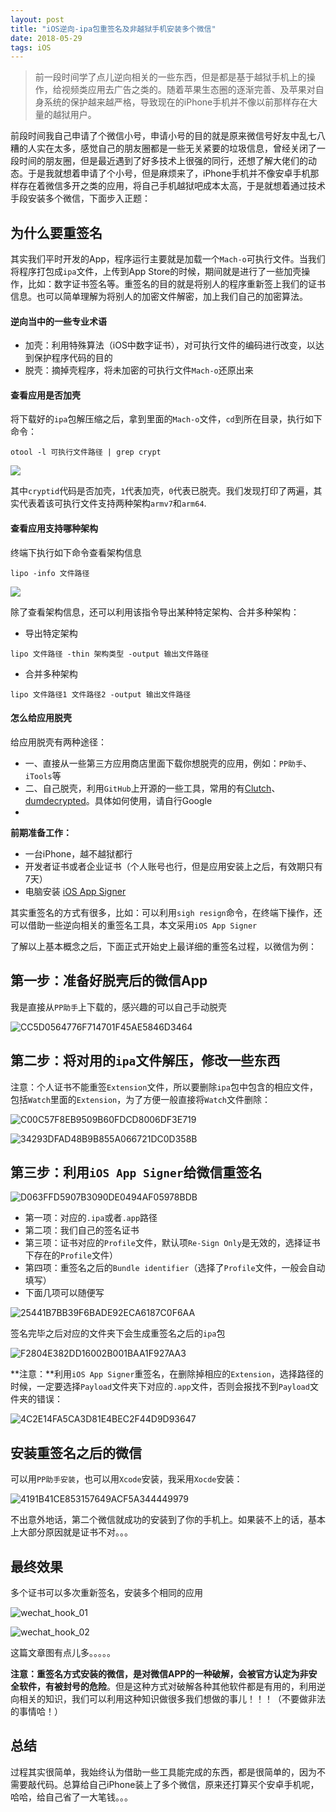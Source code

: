 ```yaml
---
layout: post
title: "iOS逆向-ipa包重签名及非越狱手机安装多个微信"
date: 2018-05-29
tags: iOS
---
```


> 前一段时间学了点儿逆向相关的一些东西，但是都是基于越狱手机上的操作，给视频类应用去广告之类的。随着苹果生态圈的逐渐完善、及苹果对自身系统的保护越来越严格，导致现在的iPhone手机并不像以前那样存在大量的越狱用户。


前段时间我自己申请了个微信小号，申请小号的目的就是原来微信号好友中乱七八糟的人实在太多，感觉自己的朋友圈都是一些无关紧要的垃圾信息，曾经关闭了一段时间的朋友圈，但是最近遇到了好多技术上很强的同行，还想了解大佬们的动态。于是我就想着申请了个小号，但是麻烦来了，iPhone手机并不像安卓手机那样存在着微信多开之类的应用，将自己手机越狱吧成本太高，于是就想着通过技术手段安装多个微信，下面步入正题：

## 为什么要重签名

其实我们平时开发的App，程序运行主要就是加载一个`Mach-o`可执行文件。当我们将程序打包成`ipa`文件，上传到App Store的时候，期间就是进行了一些加壳操作，比如：数字证书签名等。重签名的目的就是将别人的程序重新签上我们的证书信息。也可以简单理解为将别人的加密文件解密，加上我们自己的加密算法。

#### 逆向当中的一些专业术语

* 加壳：利用特殊算法（iOS中数字证书），对可执行文件的编码进行改变，以达到保护程序代码的目的
* 脱壳：摘掉壳程序，将未加密的可执行文件`Mach-o`还原出来

#### 查看应用是否加壳

将下载好的`ipa`包解压缩之后，拿到里面的`Mach-o`文件，`cd`到所在目录，执行如下命令：

```
otool -l 可执行文件路径 | grep crypt
```
![](http://otogtitz7.bkt.clouddn.com/2018-05-29-15276021774171.jpg)

其中`cryptid`代码是否加壳，`1`代表加壳，`0`代表已脱壳。我们发现打印了两遍，其实代表着该可执行文件支持两种架构`armv7`和`arm64`.

#### 查看应用支持哪种架构

终端下执行如下命令查看架构信息

```
lipo -info 文件路径
```

![](http://otogtitz7.bkt.clouddn.com/2018-05-29-15276023773959.jpg)

除了查看架构信息，还可以利用该指令导出某种特定架构、合并多种架构：

* 导出特定架构


```
lipo 文件路径 -thin 架构类型 -output 输出文件路径
```

* 合并多种架构


```
lipo 文件路径1 文件路径2 -output 输出文件路径
```

#### 怎么给应用脱壳

给应用脱壳有两种途径：

* 一、直接从一些第三方应用商店里面下载你想脱壳的应用，例如：`PP助手`、`iTools`等
* 二、自己脱壳，利用`GitHub`上开源的一些工具，常用的有[Clutch](https://github.com/KJCracks/Clutch/releases)、[dumdecrypted](https://github.com/stefanesser/dumpdecrypted/)。具体如何使用，请自行Google
* 

**前期准备工作：**

* 一台iPhone，越不越狱都行
* 开发者证书或者企业证书（个人账号也行，但是应用安装上之后，有效期只有7天）
* 电脑安装 [iOS App Signer](https://dantheman827.github.io/ios-app-signer/)

其实重签名的方式有很多，比如：可以利用`sigh resign`命令，在终端下操作，还可以借助一些逆向相关的重签名工具，本文采用`iOS App Signer`

了解以上基本概念之后，下面正式开始史上最详细的重签名过程，以微信为例：

## 第一步：准备好脱壳后的微信App

我是直接从`PP助手`上下载的，感兴趣的可以自己手动脱壳

![CC5D0564776F714701F45AE5846D3464](http://otogtitz7.bkt.clouddn.com/2018-05-29-CC5D0564776F714701F45AE5846D3464.jpg)

## 第二步：将对用的`ipa`文件解压，修改一些东西

注意：个人证书不能重签`Extension`文件，所以要删除`ipa`包中包含的相应文件，包括`Watch`里面的`Extension`，为了方便一般直接将`Watch`文件删除：

![C00C57F8EB9509B60FDCD8006DF3E719](http://otogtitz7.bkt.clouddn.com/2018-05-29-C00C57F8EB9509B60FDCD8006DF3E719.jpg)

![34293DFAD48B9B855A066721DC0D358B](http://otogtitz7.bkt.clouddn.com/2018-05-29-34293DFAD48B9B855A066721DC0D358B.jpg)

## 第三步：利用`iOS App Signer`给微信重签名

![D063FFD5907B3090DE0494AF05978BDB](http://otogtitz7.bkt.clouddn.com/2018-05-29-D063FFD5907B3090DE0494AF05978BDB.jpg)

* 第一项：对应的`.ipa`或者`.app`路径
* 第二项：我们自己的签名证书
* 第三项：证书对应的`Profile`文件，默认项`Re-Sign Only`是无效的，选择证书下存在的`Profile`文件）
* 第四项：重签名之后的`Bundle identifier`（选择了`Profile`文件，一般会自动填写）
* 下面几项可以随便写

![25441B7BB39F6BADE92ECA6187C0F6AA](http://otogtitz7.bkt.clouddn.com/2018-05-29-25441B7BB39F6BADE92ECA6187C0F6AA.jpg)

签名完毕之后对应的文件夹下会生成重签名之后的`ipa`包

![F2804E382DD16002B001BAA1F927AA3](http://otogtitz7.bkt.clouddn.com/2018-05-29-F2804E382DD16002B001BAA1F927AA3C.jpg)

**注意：**利用`iOS App Signer`重签名，在删除掉相应的`Extension`，选择路径的时候，一定要选择`Payload`文件夹下对应的`.app`文件，否则会报找不到`Payload`文件夹的错误：

![4C2E14FA5CA3D81E4BEC2F44D9D93647](http://otogtitz7.bkt.clouddn.com/2018-05-29-4C2E14FA5CA3D81E4BEC2F44D9D93647.jpg)

## 安装重签名之后的微信

可以用`PP助手安装`，也可以用`Xcode`安装，我采用`Xocde`安装：

![4191B41CE853157649ACF5A344449979](http://otogtitz7.bkt.clouddn.com/2018-05-29-4191B41CE853157649ACF5A344449979.jpg)


不出意外地话，第二个微信就成功的安装到了你的手机上。如果装不上的话，基本上大部分原因就是证书不对。。。

## 最终效果

多个证书可以多次重新签名，安装多个相同的应用

![wechat_hook_01](http://otogtitz7.bkt.clouddn.com/2018-05-29-wechat_hook_01.jpg)


![wechat_hook_02](http://otogtitz7.bkt.clouddn.com/2018-05-29-wechat_hook_02.jpg)




这篇文章图有点儿多。。。。。

**注意：重签名方式安装的微信，是对微信APP的一种破解，会被官方认定为非安全软件，有被封号的危险**。但是这种方式对破解各种其他软件都是有用的，利用逆向相关的知识，我们可以利用这种知识做很多我们想做的事儿！！！（不要做非法的事情哈！）

## 总结

过程其实很简单，我始终认为借助一些工具能完成的东西，都是很简单的，因为不需要敲代码。总算给自己iPhone装上了多个微信，原来还打算买个安卓手机呢，哈哈，给自己省了一大笔钱。。。




